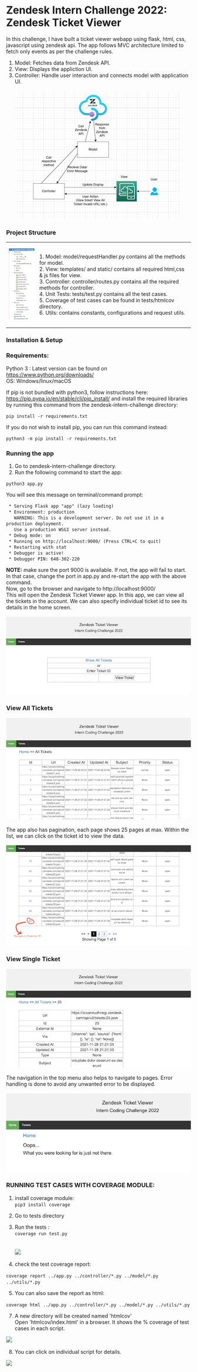 # Zendesk Intern Challenge 2022: Zendesk Ticket Viewer
In this challenge, I have built a ticket viewer webapp using flask, html, css, javascript using zendesk api.
The app follows MVC architecture limited to fetch only events as per the challenge rules.
1. Model: Fetches data from Zendesk API.
2. View: Displays the appliction UI.
3. Controller: Handle user interaction and connects model with application UI.
<br><br>
![](assets/arch.png) 

### Project Structure
<table>
   <tr> 
      <td>

![](assets/project_structure.png)

</td>
<td>
1. Model: model/requestHandler.py contains all the methods for model.<br>
2. View: templates/ and static/ contains all required html,css & js files for view. <br>
3. Controller:  controller/routes.py contains all the required methods for controller.<br>
4. Unit Tests:  tests/test.py contains all the test cases.<br>
5. Coverage of test cases can be found in tests/htmlcov directory.<br>
6. Utils: contains constants, configurations and request utils.
</td>
</tr>
</table>

### Installation & Setup
### Requirements: 
Python 3 : Latest version can be found on https://www.python.org/downloads/ <br>
OS: Windows/linux/macOS

If pip is not bundled with python3, follow instructions here: https://pip.pypa.io/en/stable/cli/pip_install/
and install the required libraries by running this command from the zendesk-intern-challenge directory:
```
pip install -r requirements.txt 
```
If you do not wish to install pip, you can run this command instead:
```
python3 -m pip install -r requirements.txt 
```
### Running the app
1. Go to zendesk-intern-challenge directory.
2. Run the following command to start the app:
```
python3 app.py
```
You will see this message on terminal/command prompt:
```
 * Serving Flask app "app" (lazy loading)
 * Environment: production
   WARNING: This is a development server. Do not use it in a production deployment.
   Use a production WSGI server instead.
 * Debug mode: on
 * Running on http://localhost:9000/ (Press CTRL+C to quit)
 * Restarting with stat
 * Debugger is active!
 * Debugger PIN: 648-302-220
```
**NOTE:** make sure the port 9000 is available. If not, the app will fail to start. In that case, change the port in app.py and re-start the app with the above command.
<br>
Now, go to the browser and navigate to http://localhost:9000/
<br>
This will open the Zendesk Ticket Viewer app. In this app, we can view all the tickets in the account. We can also specify individual ticket id to see its details in the home screen.
<br><br>
![](assets/home.png)
### View All Tickets
![](assets/all_tickets.png)
<br><br>
The app also has pagination, each page shows 25 pages at max.
Within the list, we can click on the ticket id to view the data.
<br><br>
![](assets/pagination.png)

### View Single Ticket
![](assets/single_ticket.png)
<br><br>
The navigation in the top menu also helps to navigate to pages.
Error handling is done to avoid any unwanted error to be displayed.
<br><br>
![](assets/error.png)

### RUNNING TEST CASES WITH COVERAGE MODULE:
1. install coverage module: <br/>
```pip3 install coverage``` <br/>
2. Go to tests directory <br/>
3. Run the tests : <br/>
```coverage run test.py```<br/>
<br><br>
![](assets/run_tests.png)

4. check the test coverage report: <br>

```coverage report ../app.py ../controller/*.py ../model/*.py ../utils/*.py```

5. You can also save the report as html: <br>

```coverage html ../app.py ../controller/*.py ../model/*.py ../utils/*.py```

7. A new directory will be created named 'htmlcov'<br/>Open 'htmlcov/index.html' in a browser. It shows the % coverage of test cases in each script.

![](assets/test_coverage_report.png)

8. You can click on individual script for details.

![](assets/test_coverage_individual_script.png)
